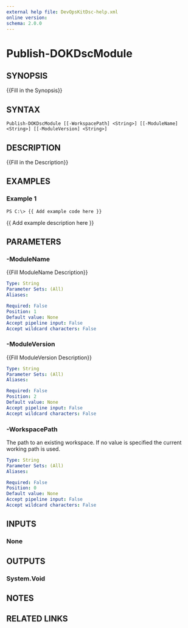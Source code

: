 ```yaml
---
external help file: DevOpsKitDsc-help.xml
online version: 
schema: 2.0.0
---
```


# Publish-DOKDscModule

## SYNOPSIS
{{Fill in the Synopsis}}

## SYNTAX

```
Publish-DOKDscModule [[-WorkspacePath] <String>] [[-ModuleName] <String>] [[-ModuleVersion] <String>]
```

## DESCRIPTION
{{Fill in the Description}}

## EXAMPLES

### Example 1
```
PS C:\> {{ Add example code here }}
```

{{ Add example description here }}

## PARAMETERS

### -ModuleName
{{Fill ModuleName Description}}

```yaml
Type: String
Parameter Sets: (All)
Aliases: 

Required: False
Position: 1
Default value: None
Accept pipeline input: False
Accept wildcard characters: False
```

### -ModuleVersion
{{Fill ModuleVersion Description}}

```yaml
Type: String
Parameter Sets: (All)
Aliases: 

Required: False
Position: 2
Default value: None
Accept pipeline input: False
Accept wildcard characters: False
```

### -WorkspacePath

The path to an existing workspace. If no value is specified the current working path is used.

```yaml
Type: String
Parameter Sets: (All)
Aliases: 

Required: False
Position: 0
Default value: None
Accept pipeline input: False
Accept wildcard characters: False
```

## INPUTS

### None


## OUTPUTS

### System.Void


## NOTES

## RELATED LINKS

